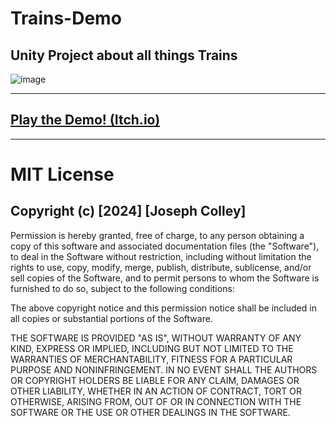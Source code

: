 # Trains-Demo
## Unity Project about all things Trains

![image](https://github.com/user-attachments/assets/25967f7a-266e-404e-9c76-b69497baf96e)

---

## [Play the Demo! (Itch.io)](https://www.example.com)

---

# MIT License

## Copyright (c) [2024] [Joseph Colley]

Permission is hereby granted, free of charge, to any person obtaining a copy
of this software and associated documentation files (the "Software"), to deal
in the Software without restriction, including without limitation the rights
to use, copy, modify, merge, publish, distribute, sublicense, and/or sell
copies of the Software, and to permit persons to whom the Software is
furnished to do so, subject to the following conditions:

The above copyright notice and this permission notice shall be included in all
copies or substantial portions of the Software.

THE SOFTWARE IS PROVIDED "AS IS", WITHOUT WARRANTY OF ANY KIND, EXPRESS OR
IMPLIED, INCLUDING BUT NOT LIMITED TO THE WARRANTIES OF MERCHANTABILITY,
FITNESS FOR A PARTICULAR PURPOSE AND NONINFRINGEMENT. IN NO EVENT SHALL THE
AUTHORS OR COPYRIGHT HOLDERS BE LIABLE FOR ANY CLAIM, DAMAGES OR OTHER
LIABILITY, WHETHER IN AN ACTION OF CONTRACT, TORT OR OTHERWISE, ARISING FROM,
OUT OF OR IN CONNECTION WITH THE SOFTWARE OR THE USE OR OTHER DEALINGS IN THE
SOFTWARE.

